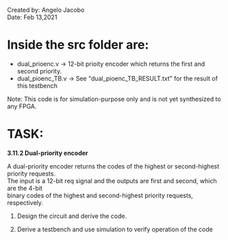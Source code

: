 Created by: Angelo Jacobo   
Date: Feb 13,2021  

# Inside the src folder are:  
* dual_prioenc.v -> 12-bit prioity encoder which returns the first and second priority.  
* dual_pioenc_TB.v -> See "dual_pioenc_TB_RESULT.txt" for the result of this testbench  


Note: This code is for simulation-purpose only and is not yet synthesized to any FPGA.  

# TASK:  
**3.11.2 Dual-priority encoder**  

A dual-priority encoder returns the codes of the highest or second-highest priority requests.  
The input is a 12-bit req signal and the outputs are first and second, which are the 4-bit  
binary codes of the highest and second-highest priority requests, respectively.  

1. Design the circuit and derive the code.  

2. Derive a testbench and use simulation to verify operation of the code  

